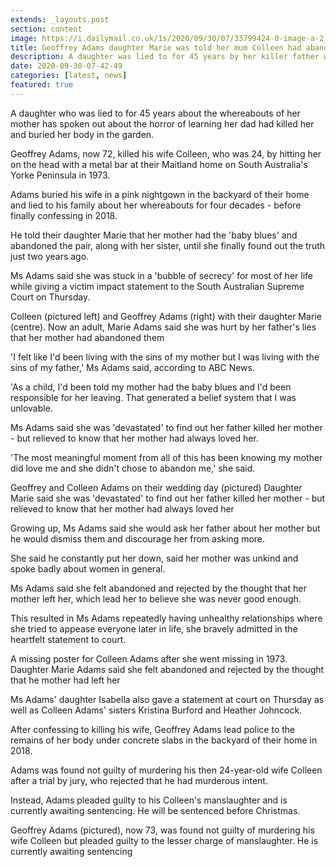 ```yaml
---
extends: _layouts.post
section: content
image: https://i.dailymail.co.uk/1s/2020/09/30/07/33799424-0-image-a-2_1601447098811.jpg 
title: Geoffrey Adams daughter Marie was told her mum Colleen had abandoned the family with baby blues 
description: A daughter was lied to for 45 years by her killer father who was found guilty of his wifes historic manslaughter.  
date: 2020-09-30-07-42-49 
categories: [latest, news] 
featured: true 
--- 
```

A daughter who was lied to for 45 years about the whereabouts of her mother has spoken out about the horror of learning her dad had killed her and buried her body in the garden.

Geoffrey Adams, now 72, killed his wife Colleen, who was 24, by hitting her on the head with a metal bar at their Maitland home on South Australia's Yorke Peninsula in 1973. 

Adams buried his wife in a pink nightgown in the backyard of their home and lied to his family about her whereabouts for four decades - before finally confessing in 2018. 

He told their daughter Marie that her mother had the 'baby blues' and abandoned the pair, along with her sister, until she finally found out the truth just two years ago. 

Ms Adams said she was stuck in a 'bubble of secrecy' for most of her life while giving a victim impact statement to the South Australian Supreme Court on Thursday. 

Colleen (pictured left) and Geoffrey Adams (right) with their daughter Marie (centre). Now an adult, Marie Adams said she was hurt by her father's lies that her mother had abandoned them

'I felt like I'd been living with the sins of my mother but I was living with the sins of my father,' Ms Adams said, according to ABC News. 

'As a child, I'd been told my mother had the baby blues and I'd been responsible for her leaving. That generated a belief system that I was unlovable. 

Ms Adams said she was 'devastated' to find out her father killed her mother - but relieved to know that her mother had always loved her.  

'The most meaningful moment from all of this has been knowing my mother did love me and she didn't chose to abandon me,' she said. 

Geoffrey and Colleen Adams on their wedding day (pictured) Daughter Marie said she was 'devastated' to find out her father killed her mother - but relieved to know that her mother had always loved her

Growing up, Ms Adams said she would ask her father about her mother but he would dismiss them and discourage her from asking more. 

She said he constantly put her down, said her mother was unkind and spoke badly about women in general. 

Ms Adams said she felt abandoned and rejected by the thought that her mother left her, which lead her to believe she was never good enough. 

This resulted in Ms Adams repeatedly having unhealthy relationships where she tried to appease everyone later in life, she bravely admitted in the heartfelt statement to court.

A missing poster for Colleen Adams after she went missing in 1973. Daughter Marie Adams said she felt abandoned and rejected by the thought that he mother had left her

Ms Adams' daughter Isabella also gave a statement at court on Thursday as well as Colleen Adams' sisters Kristina Burford and Heather Johncock. 

After confessing to killing his wife, Geoffrey Adams lead police to the remains of her body under concrete slabs in the backyard of their home in 2018. 

Adams was found not guilty of murdering his then 24-year-old wife Colleen after a trial by jury, who rejected that he had murderous intent.  

Instead, Adams pleaded guilty to his Colleen's manslaughter and is currently awaiting sentencing. He will be sentenced before Christmas. 

Geoffrey Adams (pictured), now 73, was found not guilty of murdering his wife Colleen but pleaded guilty to the lesser charge of manslaughter. He is currently awaiting sentencing

